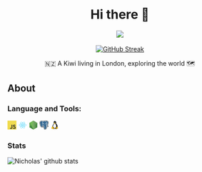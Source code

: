 <h1 align="center">
  Hi there 👋
  </h1>
<div align="center">
<img src="https://komarev.com/ghpvc/?username=nicholas-l" />

[![GitHub Streak](http://github-readme-streak-stats.herokuapp.com?user=nicholas-l&hide_border=true)](https://git.io/streak-stats)

<!--
**nicholas-l/nicholas-l** is a ✨ _special_ ✨ repository because its `README.md` (this file) appears on your GitHub profile.

Here are some ideas to get you started:
- 🔭 I’m currently working on ...
- 👯 I’m looking to collaborate on ...
- 🤔 I’m looking for help with ...
- 💬 Ask me about ...
- 📫 How to reach me: ...
- 😄 Pronouns: ...
- ⚡ Fun fact: ...
-->
</div>
<div align="center">
🇳🇿 A Kiwi living in London, exploring the world 🗺️
</div>

## About

### Language and Tools:

<code><img height="20" src="https://raw.githubusercontent.com/github/explore/master/topics/javascript/javascript.png"></code>
<code><img height="20" src="https://raw.githubusercontent.com/github/explore/master/topics/react/react.png"/></code>
<code><img height="20" src="https://raw.githubusercontent.com/github/explore/master/topics/nodejs/nodejs.png"></code>
<code><img height="20" src="https://raw.githubusercontent.com/github/explore/master/topics/postgresql/postgresql.png" /></code>
<code><img height="20" src="https://raw.githubusercontent.com/github/explore/master/topics/linux/linux.png" /></code>


### Stats

![Nicholas' github stats](https://github-readme-stats.vercel.app/api?username=nicholas-l&show_icons=true&hide_border=true)
